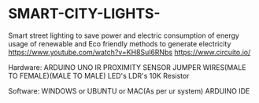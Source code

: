 # SMART-CITY-LIGHTS-
Smart street lighting to save power and electric consumption of energy usage of renewable and Eco friendly methods to generate electricity 
https://www.youtube.com/watch?v=KH8Sul6RNbs
https://www.circuito.io/

Hardware:
ARDUINO UNO
IR PROXIMITY SENSOR
JUMPER WIRES(MALE TO FEMALE)(MALE TO MALE)
LED's
LDR's
10K Resistor

Software:
WINDOWS or UBUNTU or MAC(As per ur system)
ARDUINO IDE
